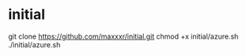 # initial

git clone https://github.com/maxxxr/initial.git
chmod +x initial/azure.sh
./initial/azure.sh
  
